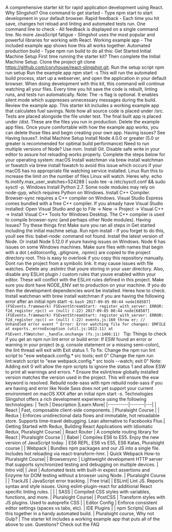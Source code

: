 A comprehensive starter kit for rapid application development using React. Why Slingshot? One command to get started - Type npm start to start development in your default browser. Rapid feedback - Each time you hit save, changes hot reload and linting and automated tests run. One command line to check - All feedback is displayed on a single command line. No more JavaScript fatigue - Slingshot uses the most popular and powerful libraries for working with React. Working example app - The included example app shows how this all works together. Automated production build - Type npm run build to do all this: Get Started Initial Machine Setup First time running the starter kit? Then complete the Initial Machine Setup. Clone the project git clone https://github.com/coryhouse/react-slingshot.git. Run the setup script npm run setup Run the example app npm start -s This will run the automated build process, start up a webserver, and open the application in your default browser. When doing development with this kit, this command will continue watching all your files. Every time you hit save the code is rebuilt, linting runs, and tests run automatically. Note: The -s flag is optional. It enables silent mode which suppresses unnecessary messages during the build. Review the example app. This starter kit includes a working example app that calculates fuel savings. Note how all source code is placed under /src. Tests are placed alongside the file under test. The final built app is placed under /dist. These are the files you run in production. Delete the example app files. Once youre comfortable with how the example app works, you can delete those files and begin creating your own app. Having issues? See Having Issues?. Initial Machine Setup Install Node 4.0.0 or greater (5.0 or greater is recommended for optimal build performance) Need to run multiple versions of Node? Use nvm. Install Git. Disable safe write in your editor to assure hot reloading works properly. Complete the steps below for your operating system: macOS Install watchman via brew install watchman or fswatch via brew install fswatch to avoid this issue which occurs if your macOS has no appropriate file watching service installed. Linux Run this to increase the limit on the number of files Linux will watch. Heres why. echo fs.inotify.max_user_watches=524288 | sudo tee -a /etc/sysctl.conf && sudo sysctl -p. Windows Install Python 2.7. Some node modules may rely on node-gyp, which requires Python on Windows. Install C++ Compiler. Browser-sync requires a C++ compiler on Windows. Visual Studio Express comes bundled with a free C++ compiler. If you already have Visual Studio installed: Open Visual Studio and go to File -> New -> Project -> Visual C++ -> Install Visual C++ Tools for Windows Desktop. The C++ compiler is used to compile browser-sync (and perhaps other Node modules). Having Issues? Try these things first Make sure you ran all steps in Get started including the initial machine setup. Run npm install - If you forget to do this, youll see this: babel-node: command not found. Install the latest version of Node. Or install Node 5.12.0 if youre having issues on Windows. Node 6 has issues on some Windows machines. Make sure files with names that begin with a dot (.editorconfig, .gitignore, .npmrc) are copied to the project directory root. This is easy to overlook if you copy this repository manually. Dont run the project from a symbolic link. It may cause issues with file watches. Delete any .eslintrc that youre storing in your user directory. Also, disable any ESLint plugin / custom rules that youve enabled within your editor. These will conflict with the ESLint rules defined in this project. Make sure you dont have NODE_ENV set to production on your machine. If you do then the development dependencies wont be installed. Heres how to check. Install watchman with brew install watchman if you are having the following error after an initial npm start -s: ```bash 2017-09-05 00:44 node[68587] (FSEvents.framework) FSEventStreamStart: register_with_server: ERROR: f2d_register_rpc() => (null) (-22) 2017-09-05 00:44 node[68587] (FSEvents.framework) FSEventStreamStart: register_with_server: ERROR: f2d_register_rpc() => (null) (-22) events.js:160 throw er; // Unhandled error event ^ Error: Error watching file for changes: EMFILE at exports._errnoException (util.js:1022:11) at FSEvent.FSWatcher._handle.onchange (fs.js:1406:11) ``` Tip: Things to check if you get an npm run lint error or build error: If ESW found an error or warning in your project (e.g. console statement or a missing semi-colon), the lint thread will exit with Exit status 1. To fix: Change the npm run lint script to "esw webpack.config.* src tools; exit 0" Change the npm run lint:watch script to "esw webpack.config.* src tools --watch; exit 0" Note: Adding exit 0 will allow the npm scripts to ignore the status 1 and allow ESW to print all warnings and errors. * Ensure the eslint/esw globally installed version matches the version used in the project. This will ensure the esw keyword is resolved. Rebuild node-sass with npm rebuild node-sass if you are having and error like Node Sass does not yet support your current environment on macOS XXX after an initial npm start -s. Technologies Slingshot offers a rich development experience using the following technologies: | Tech | Description |Learn More| |----------|-------|---| | React | Fast, composable client-side components. | Pluralsight Course | | Redux | Enforces unidirectional data flows and immutable, hot reloadable store. Supports time-travel debugging. Lean alternative to Facebooks Flux.| Getting Started with Redux, Building React Applications with Idiomatic Redux, Pluralsight Course| | React Router | A complete routing library for React | Pluralsight Course | | Babel | Compiles ES6 to ES5. Enjoy the new version of JavaScript today. | ES6 REPL, ES6 vs ES5, ES6 Katas, Pluralsight course | | Webpack | Bundles npm packages and our JS into a single file. Includes hot reloading via react-transform-hmr. | Quick Webpack How-to Pluralsight Course| | Browsersync | Lightweight development HTTP server that supports synchronized testing and debugging on multiple devices. | Intro vid| | Jest | Automated tests with built-in expect assertions and Enzyme for DOM testing without a browser using Node. | Pluralsight Course | | TrackJS | JavaScript error tracking. | Free trial| | ESLint| Lint JS. Reports syntax and style issues. Using eslint-plugin-react for additional React specific linting rules. | | | SASS | Compiled CSS styles with variables, functions, and more. | Pluralsight Course| | PostCSS | Transform styles with JS plugins. Used to autoprefix CSS | | Editor Config | Enforce consistent editor settings (spaces vs tabs, etc). | IDE Plugins | | npm Scripts| Glues all this together in a handy automated build. | Pluralsight course, Why not Gulp? | The starter kit includes a working example app that puts all of the above to use. Questions? Check out the FAQ